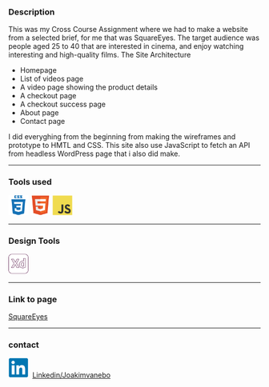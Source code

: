### Description
<p>
  This was my Cross Course Assignment where we had to make a website from a selected brief, for me that was SquareEyes.
  The target audience was people aged 25 to 40 that are interested in cinema, and enjoy watching interesting and high-quality films.
  The Site Architecture
  <ul>
  <li> Homepage </li>
  <li> List of videos page </li>
  <li> A video page showing the product details </li>
  <li> A checkout page</li>
  <li> A checkout success page</li>
  <li> About page</li>
  <li> Contact page</li>
  </ul>
  I did everyghing from the beginning from making the wireframes and prototype to HMTL and CSS. 
  This site also use JavaScript to fetch an API from headless WordPress page that i also did make. 
</p>

 ---

### Tools used
<div>
  <img src="https://github.com/devicons/devicon/blob/master/icons/css3/css3-plain-wordmark.svg"  title="CSS3" alt="CSS" width="40" height="40"/>
  <img src="https://github.com/devicons/devicon/blob/master/icons/html5/html5-original.svg" title="HTML5" alt="HTML" width="40" height="40"/>
  <img src="https://github.com/devicons/devicon/blob/master/icons/javascript/javascript-original.svg" title="JavaScript" alt="JS" width="40" height="40"/>
</div>

---

### Design Tools
<p>
  <img src="https://github.com/devicons/devicon/blob/master/icons/xd/xd-line.svg" title="XD" alt="XD" width="40" height="40"/>&nbsp;
</p>

---

### Link to page
<div>
  <a href="https://cross-course-joakimvanebo.netlify.app/"> SquareEyes</a>
</div>

---

### contact
<div>
  <img src="https://github.com/devicons/devicon/blob/master/icons/linkedin/linkedin-original.svg"title="HTML5" alt="HTML" width="40" height="40"/>&nbsp;
  <a href="https://www.linkedin.com/in/joakim-vanebo-93a64562/"> Linkedin/Joakimvanebo </a>
</div>



